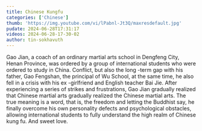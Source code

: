 ```yaml
---
title: Chinese Kungfu
categories: ['Chinese']
thumb: 'https://img.youtube.com/vi/lPabnl-Jt3Q/maxresdefault.jpg'
pudate: 2024-06-28T17:31:17
videos: 2024-06-28-17-30-02
author: tin-sokhavuth
---
```

Gao Jian, a coach of an ordinary martial arts school in Dengfeng City, Henan Province, was ordered by a group of international students who were ordered to study in China. Conflict, but also the long -term gap with his father, Gao Fengshan, the principal of Wu School, at the same time, he also fell in a crisis with his ex -girlfriend and English teacher Bai Jie. After experiencing a series of strikes and frustrations, Gao Jian gradually realized that Chinese martial arts gradually realized the Chinese martial arts. The true meaning is a word, that is, the freedom and letting the Buddhist say, he finally overcome his own personality defects and psychological obstacles, allowing international students to fully understand the high realm of Chinese kung fu. And sweet love.